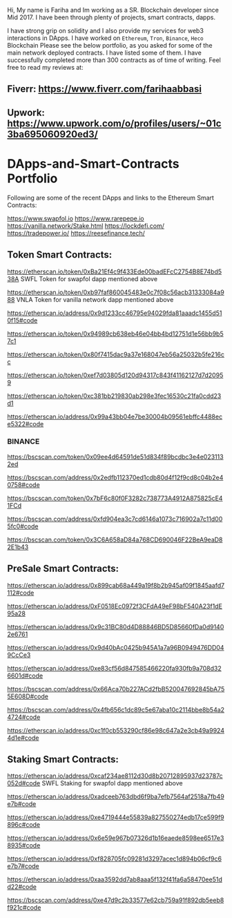 Hi, My name is Fariha and Im working as a SR. Blockchain developer since Mid 2017. I have been through plenty of projects, smart contracts, dapps.

I have strong grip on solidity and I also provide my services for web3 interactions in DApps.
I have worked on `Ethereum`, `Tron`, `Binance`, `Heco` Blockchain
Please see the below portfolio, as you asked for some of the main network deployed contracts. I have listed some of them. I have successfully completed more than 300 contracts as of time of writing. Feel free to read my reviews at:

## Fiverr: https://www.fiverr.com/farihaabbasi
## Upwork: https://www.upwork.com/o/profiles/users/~01c3ba695060920ed3/


# DApps-and-Smart-Contracts Portfolio

Following are some of the recent DApps and links to the Ethereum Smart Contracts:

https://www.swapfol.io
https://www.rarepepe.io
https://vanilla.network/Stake.html
https://lockdefi.com/
https://tradepower.io/
https://reesefinance.tech/



## Token Smart Contracts:

https://etherscan.io/token/0xBa21Ef4c9f433Ede00badEFcC2754B8E74bd538A   SWFL Token for swapfol dapp mentioned above

https://etherscan.io/token/0xb97faf860045483e0c7f08c56acb31333084a988   VNLA Token for vanilla network dapp mentioned above

https://etherscan.io/address/0x9d1233cc46795e94029fda81aaadc1455d510f15#code

https://etherscan.io/token/0x94989cb638eb46e04bb4bd12751d1e56bb9b57c1

https://etherscan.io/token/0x80f7415dac9a37e168047eb56a25032b5fe216cc

https://etherscan.io/token/0xef7d03805d120d94317c843f41162127d7d20959

https://etherscan.io/token/0xc381bb219830ab298e3fec16530c21fa0cdd23d1

https://etherscan.io/address/0x99a43bb04e7be30004b09561ebffc4488ece5322#code

### BINANCE

https://bscscan.com/token/0x09ee4d64591de51d834f89bcdbc3e4e0231132ed

https://bscscan.com/address/0x2edfb112370ed1cdb80d4f12f9cd8c04b2e40758#code

https://bscscan.com/token/0x7bF6c80f0F3282c738773A4912A875825cE41FCd

https://bscscan.com/address/0xfd904ea3c7cd6146a1073c716902a7c11d005fc0#code

https://bscscan.com/token/0x3C6A658aD84a768CD690046F22BeA9eaD82E1b43


## PreSale Smart Contracts:

https://etherscan.io/address/0x899cab68a449a19f8b2b945af09f1845aafd7112#code

https://etherscan.io/address/0xF0518Ec0972f3CFdA49eF98bF540A23f1dE95a28

https://etherscan.io/address/0x9c31BC80d4D88846BD5D85660fDa0d91402e6761

https://etherscan.io/address/0x9d40bAc0425b945A1a7a96B0949476DD049CcCe3

https://etherscan.io/address/0xe83cf56d847585466220fa930fb9a708d326601d#code

https://bscscan.com/address/0x66Aca70b227ACd2fbB520047692845bA755E608D#code

https://bscscan.com/address/0x4fb656c1dc89c5e67aba10c2114bbe8b54a24724#code

https://etherscan.io/address/0xc1f0cb553290cf86e98c647a2e3cb49a99244d1e#code

## Staking Smart Contracts:

https://etherscan.io/address/0xcaf234ae8112d30d8b20712895937d23787c052d#code  SWFL Staking for swapfol dapp mentioned above

https://etherscan.io/address/0xadceeb763dbd6f9ba7efb7564af2518a7fb49e7b#code

https://etherscan.io/address/0xe4719444e55839a827550274edb17ce599f9896c#code

https://etherscan.io/address/0x6e59e967b07326d1b16eaede8598ee6517e38935#code

https://etherscan.io/address/0xf828705fc09281d3297acec1d894b06cf9c6e7b7#code

https://etherscan.io/address/0xaa3592dd7ab8aaa5f132f41fa6a58470ee51dd22#code

https://bscscan.com/address/0xe47d9c2b33577e62cb759a91f892db5eeb8f921c#code



